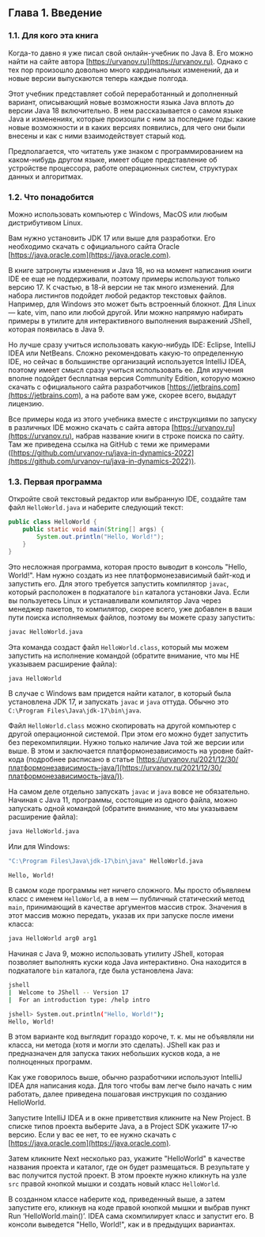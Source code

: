 ## Глава 1. Введение

### 1.1. Для кого эта книга

Когда-то давно я уже писал свой онлайн-учебник по Java 8. Его можно найти на сайте автора [https://urvanov.ru](https://urvanov.ru). Однако с тех пор произошло довольно много кардинальных изменений, да и новые версии выпускаются теперь каждые полгода.

Этот учебник представляет собой переработанный и дополненный вариант, описывающий новые возможности языка Java вплоть до версии Java 18 включительно. В нем рассказывается о самом языке Java и изменениях, которые произошли с ним за последние годы: какие новые возможности и в каких версиях появились, для чего они были внесены и как с ними взаимодействует старый код.

Предполагается, что читатель уже знаком с программированием на каком-нибудь другом языке, имеет общее представление об устройстве процессора, работе операционных систем, структурах данных и алгоритмах.

### 1.2. Что понадобится

Можно использовать компьютер с Windows, MacOS или любым дистрибутивом Linux.

Вам нужно установить JDK 17 или выше для разработки. Его необходимо скачать с официального сайта Oracle [https://java.oracle.com](https://java.oracle.com).

В книге затронуты изменения и Java 18, но на момент написания книги IDE ее еще не поддерживали, поэтому примеры используют только версию 17. К счастью, в 18-й версии не так много изменений. Для набора листингов подойдет любой редактор текстовых файлов. Например, для Windows это может быть встроенный блокнот. Для Linux — kate, vim, nano или любой другой. Или можно напрямую набирать примеры в утилите для интерактивного выполнения выражений JShell, которая появилась в Java 9.

Но лучше сразу учиться использовать какую-нибудь IDE: Eclipse, IntelliJ IDEA или NetBeans. Сложно рекомендовать какую-то определенную IDE, но сейчас в большинстве организаций используется IntelliJ IDEA, поэтому имеет смысл сразу учиться использовать ее. Для изучения вполне подойдет бесплатная версия Community Edition, которую можно скачать с официального сайта разработчиков [https://jetbrains.com](https://jetbrains.com), а на работе вам уже, скорее всего, выдадут лицензию.

Все примеры кода из этого учебника вместе с инструкциями по запуску в различных IDE можно скачать с сайта автора [https://urvanov.ru](https://urvanov.ru), набрав название книги в строке поиска по сайту. Там же приведена ссылка на GitHub с теми же примерами ([https://github.com/urvanov-ru/java-in-dynamics-2022](https://github.com/urvanov-ru/java-in-dynamics-2022)).

### 1.3. Первая программа

Откройте свой текстовый редактор или выбранную IDE, создайте там файл `HelloWorld.java` и наберите следующий текст:

```java
public class HelloWorld {
    public static void main(String[] args) {
        System.out.println("Hello, World!");
    }
}
```

Это несложная программа, которая просто выводит в консоль "Hello, World!". Нам нужно создать из нее платформонезависимый байт-код и запустить его. Для этого требуется запустить компилятор `javac`, который расположен в подкаталоге `bin` каталога установки Java. Если вы пользуетесь Linux и устанавливали компилятор Java через менеджер пакетов, то компилятор, скорее всего, уже добавлен в ваши пути поиска исполняемых файлов, поэтому вы можете сразу запустить:

```bash
javac HelloWorld.java
```

Эта команда создаст файл `HelloWorld.class`, который мы можем запустить на исполнение командой (обратите внимание, что мы НЕ указываем расширение файла):

```bash
java HelloWorld
```

В случае с Windows вам придется найти каталог, в который была установлена JDK 17, и запускать `javac` и `java` оттуда. Обычно это `C:\Program Files\Java\jdk-17\bin\java`.

Файл `HelloWorld.class` можно скопировать на другой компьютер с другой операционной системой. При этом его можно будет запустить без перекомпиляции. Нужно только наличие Java той же версии или выше. В этом и заключается платформонезависимость на уровне байт-кода (подробнее расписано в статье [https://urvanov.ru/2021/12/30/платформонезависимость-java/](https://urvanov.ru/2021/12/30/платформонезависимость-java/)).

На самом деле отдельно запускать `javac` и `java` вовсе не обязательно. Начиная с Java 11, программы, состоящие из одного файла, можно запускать одной командой (обратите внимание, что мы указываем расширение файла):

```bash
java HelloWorld.java
```

Или для Windows:

```bash
"C:\Program Files\Java\jdk-17\bin\java" HelloWorld.java
```

```
Hello, World!
```

В самом коде программы нет ничего сложного. Мы просто объявляем класс с именем `HelloWorld`, а в нем — публичный статический метод `main`, принимающий в качестве аргументов массив строк. Значения в этот массив можно передать, указав их при запуске после имени класса:

```bash
java HelloWorld arg0 arg1
```

Начиная с Java 9, можно использовать утилиту JShell, которая позволяет выполнять куски кода Java интерактивно. Она находится в подкаталоге `bin` каталога, где была установлена Java:

```bash
jshell
|  Welcome to JShell -- Version 17
|  For an introduction type: /help intro

jshell> System.out.println("Hello, World!");
Hello, World!
```

В этом варианте код выглядит гораздо короче, т. к. мы не объявляли ни класса, ни метода (хотя и могли это сделать). JShell как раз и предназначен для запуска таких небольших кусков кода, а не полноценных программ.

Как уже говорилось выше, обычно разработчики используют IntelliJ IDEA для написания кода. Для того чтобы вам легче было начать с ним работать, далее приведена пошаговая инструкция по созданию HelloWorld.

Запустите IntelliJ IDEA и в окне приветствия кликните на New Project. В списке типов проекта выберите Java, а в Project SDK укажите 17-ю версию. Если у вас ее нет, то ее нужно скачать с [https://java.oracle.com](https://java.oracle.com).

Затем кликните Next несколько раз, укажите "HelloWorld" в качестве названия проекта и каталог, где он будет размещаться. В результате у вас получится пустой проект. В этом проекте нужно кликнуть на узле `src` правой кнопкой мышки и создать новый класс `HelloWorld`.

В созданном классе наберите код, приведенный выше, а затем запустите его, кликнув на коде правой кнопкой мышки и выбрав пункт Run ‘HelloWorld.main()’. IDEA сама скомпилирует класс и запустит его. В консоли выведется "Hello, World!", как и в предыдущих вариантах.

